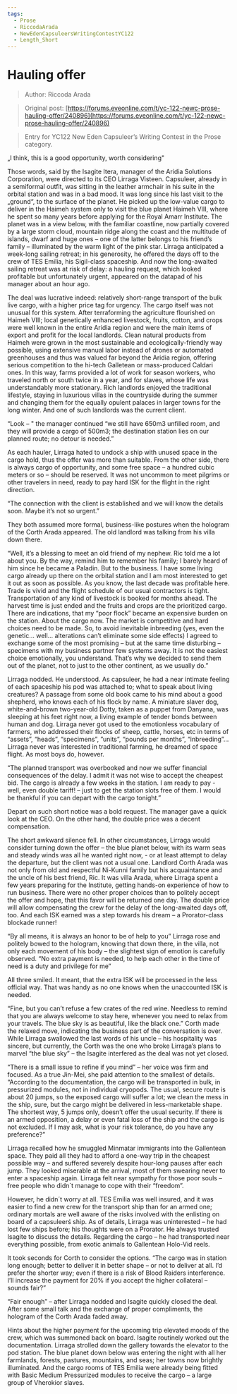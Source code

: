 ```yaml
---
tags:
  - Prose
  - RiccodaArada
  - NewEdenCapsuleersWritingContestYC122
  - Length_Short
---
```


# Hauling offer

> Author: Riccoda Arada

> Original post: [https://forums.eveonline.com/t/yc-122-newc-prose-hauling-offer/240896](https://forums.eveonline.com/t/yc-122-newc-prose-hauling-offer/240896)

> Entry for YC122 New Eden Capsuleer’s Writing Contest in the Prose category.


„I think, this is a good opportunity, worth considering"

Those words, said by the Isagite Itera, manager of the Aridia Solutions Corporation, were directed to its CEO Lirraga Visteen. Capsuleer, already in a semiformal outfit, was sitting in the leather armchair in his suite in the orbital station and was in a bad mood. It was long since his last visit to the „ground“, to the surface of the planet. He picked up the low-value cargo to deliver in the Haimeh system only to visit the blue planet Haimeh VIII, where he spent so many years before applying for the Royal Amarr Institute. The planet was in a view below, with the familiar coastline, now partially covered by a large storm cloud, mountain ridge along the coast and the multitude of islands, dwarf and huge ones – one of the latter belongs to his friend’s family – illuminated by the warm light of the pink star. Lirraga anticipated a week-long sailing retreat; in his generosity, he offered the days off to the crew of TES Emilia, his Sigil-class spaceship. And now the long-awaited sailing retreat was at risk of delay: a hauling request, which looked profitable but unfortunately urgent, appeared on the datapad of his manager about an hour ago.

The deal was lucrative indeed: relatively short-range transport of the bulk live cargo, with a higher price tag for urgency. The cargo itself was not unusual for this system. After terraforming the agriculture flourished on Haimeh VIII; local genetically enhanced livestock, fruits, cotton, and crops were well known in the entire Aridia region and were the main items of export and profit for the local landlords. Clean natural products from Haimeh were grown in the most sustainable and ecologically-friendly way possible, using extensive manual labor instead of drones or automated greenhouses and thus was valued far beyond the Aridia region, offering serious competition to the hi-tech Galletean or mass-produced Caldari ones. In this way, farms provided a lot of work for season workers, who traveled north or south twice in a year, and for slaves, whose life was understandably more stationary. Rich landlords enjoyed the traditional lifestyle, staying in luxurious villas in the countryside during the summer and changing them for the equally opulent palaces in larger towns for the long winter. And one of such landlords was the current client.

“Look – " the manager continued “we still have 650m3 unfilled room, and they will provide a cargo of 500m3; the destination station lies on our planned route; no detour is needed.”

As each hauler, Lirraga hated to undock a ship with unused space in the cargo hold, thus the offer was more than suitable. From the other side, there is always cargo of opportunity, and some free space – a hundred cubic meters or so – should be reserved. It was not uncommon to meet pilgrims or other travelers in need, ready to pay hard ISK for the flight in the right direction.

“The connection with the client is established and we will know the details soon. Maybe it’s not so urgent.”

They both assumed more formal, business-like postures when the hologram of the Corth Arada appeared. The old landlord was talking from his villa down there.

“Well, it’s a blessing to meet an old friend of my nephew. Ric told me a lot about you. By the way, remind him to remember his family; I barely heard of him since he became a Paladin. But to the business. I have some living cargo already up there on the orbital station and I am most interested to get it out as soon as possible. As you know, the last decade was profitable here. Trade is vivid and the flight schedule of our usual contractors is tight. Transportation of any kind of livestock is booked for months ahead. The harvest time is just ended and the fruits and crops are the prioritized cargo. There are indications, that my “poor flock” became an expensive burden on the station. About the cargo now. The market is competitive and hard choices need to be made. So, to avoid inevitable inbreeding (yes, even the genetic… well… alterations can’t eliminate some side effects) I agreed to exchange some of the most promising – but at the same time disturbing – specimens with my business partner few systems away. It is not the easiest choice emotionally, you understand. That’s why we decided to send them out of the planet, not to just to the other continent, as we usually do.”

Lirraga nodded. He understood. As capsuleer, he had a near intimate feeling of each spaceship his pod was attached to; what to speak about living creatures? A passage from some old book came to his mind about a good shepherd, who knows each of his flock by name. A miniature slaver dog, white-and-brown two-year-old Dotty, taken as a puppet from Danyana, was sleeping at his feet right now, a living example of tender bonds between human and dog. Lirraga never got used to the emotionless vocabulary of farmers, who addressed their flocks of sheep, cattle, horses, etc in terms of “assets”, “heads”, “specimens”, ”units”, “pounds per months”, “inbreeding”… Lirraga never was interested in traditional farming, he dreamed of space flight. As most boys do, however.

“The planned transport was overbooked and now we suffer financial consequences of the delay. I admit it was not wise to accept the cheapest bid. The cargo is already a few weeks in the station. I am ready to pay - well, even double tariff! – just to get the station slots free of them. I would be thankful if you can depart with the cargo tonight.”

Depart on such short notice was a bold request. The manager gave a quick look at the CEO. On the other hand, the double price was a decent compensation.

The short awkward silence fell. In other circumstances, Lirraga would consider turning down the offer – the blue planet below, with its warm seas and steady winds was all he wanted right now, - or at least attempt to delay the departure, but the client was not a usual one. Landlord Corth Arada was not only from old and respectful Ni-Kunni family but his acquaintance and the uncle of his best friend, Ric. It was villa Arada, where Lirraga spent a few years preparing for the Institute, getting hands-on experience of how to run business. There were no other proper choices than to politely accept the offer and hope, that this favor will be returned one day. The double price will allow compensating the crew for the delay of the long-awaited days off, too. And each ISK earned was a step towards his dream – a Prorator-class blockade runner!

“By all means, it is always an honor to be of help to you” Lirraga rose and politely bowed to the hologram, knowing that down there, in the villa, not only each movement of his body – the slightest sign of emotion is carefully observed. “No extra payment is needed, to help each other in the time of need is a duty and privilege for me”

All three smiled. It meant, that the extra ISK will be processed in the less official way. That was handy as no one knows when the unaccounted ISK is needed.

“Fine, but you can’t refuse a few crates of the red wine. Needless to remind that you are always welcome to stay here, whenever you need to relax from your travels. The blue sky is as beautiful, like the black one.” Corth made the relaxed move, indicating the business part of the conversation is over. While Lirraga swallowed the last words of his uncle – his hospitality was sincere, but currently, the Corth was the one who broke Lirraga’s plans to marvel “the blue sky” – the Isagite interfered as the deal was not yet closed.

“There is a small issue to refine if you mind” – her voice was firm and focused. As a true Jin-Mei, she paid attention to the smallest of details. “According to the documentation, the cargo will be transported in bulk, in pressurized modules, not in individual cryopods. The usual, secure route is about 20 jumps, so the exposed cargo will suffer a lot; we clean the mess in the ship, sure, but the cargo might be delivered in less-marketable shape. The shortest way, 5 jumps only, doesn’t offer the usual security. If there is an armed opposition, a delay or even fatal loss of the ship and the cargo is not excluded. If I may ask, what is your risk tolerance, do you have any preference?”

Lirraga recalled how he smuggled Minmatar immigrants into the Gallentean space. They paid all they had to afford a one-way trip in the cheapest possible way – and suffered severely despite hour-long pauses after each jump. They looked miserable at the arrival, most of them swearing never to enter a spaceship again. Lirraga felt near sympathy for those poor souls – free people who didn´t manage to cope with their “freedom”.

However, he didn´t worry at all. TES Emilia was well insured, and it was easier to find a new crew for the transport ship than for an armed one; ordinary mortals are well aware of the risks involved with the enlisting on board of a capsuleerś ship. As of details, Lirraga was uninterested – he had lost few ships before; his thoughts were on a Prorator. He always trusted Isagite to discuss the details. Regarding the cargo – he had transported near everything possible, from exotic animals to Gallentean Holo-Vid reels.

It took seconds for Corth to consider the options. “The cargo was in station long enough; better to deliver it in better shape – or not to deliver at all. I’d prefer the shorter way; even if there is a risk of Blood Raiders interference. I’ll increase the payment for 20% if you accept the higher collateral – sounds fair?”

“Fair enough” – after Lirraga nodded and Isagite quickly closed the deal. After some small talk and the exchange of proper compliments, the hologram of the Corth Arada faded away.

Hints about the higher payment for the upcoming trip elevated moods of the crew, which was summoned back on board. Isagite routinely worked out the documentation. Lirraga strolled down the gallery towards the elevator to the pod station. The blue planet down below was entering the night with all her farmlands, forests, pastures, mountains, and seas; her towns now brightly illuminated. And the cargo rooms of TES Emilia were already being fitted with Basic Medium Pressurized modules to receive the cargo – a large group of Vherokior slaves.